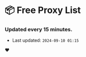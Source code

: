 # :package: Free Proxy List
### Updated every 15 minutes.

- Last updated: `2024-09-10 01:15`

:heart:
